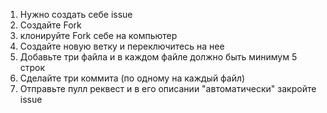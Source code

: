 1. Нужно создать себе issue
2. Создайте Fork
3. клонируйте Fork себе на компьютер
4. Создайте новую ветку и переключитесь на нее
5. Добавьте три файла и в каждом файле должно быть минимум 5 строк
6. Сделайте три коммита (по одному на каждый файл)
7. Отправьте пулл реквест и в его описании "автоматически" закройте issue

